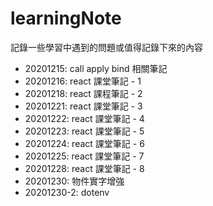 # learningNote

記錄一些學習中遇到的問題或值得記錄下來的內容

- 20201215: call apply bind 相關筆記
- 20201216: react 課堂筆記 - 1
- 20201218: react 課程筆記 - 2
- 20201221: react 課堂筆記 - 3
- 20201222: react 課堂筆記 - 4
- 20201223: react 課堂筆記 - 5
- 20201224: react 課堂筆記 - 6
- 20201225: react 課堂筆記 - 7
- 20201228: react 課堂筆記 - 8
- 20201230: 物件實字增強
- 20201230-2: dotenv
